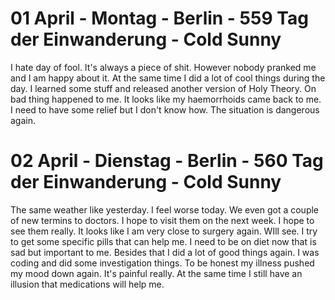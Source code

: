 # 01 April - Montag - Berlin - 559 Tag der Einwanderung - Cold Sunny

I hate day of fool. It's always a piece of shit. However nobody pranked me and I am happy about it. At the same time I did a lot of cool things during the day. I learned some stuff and released another version of Holy Theory. On bad thing happened to me. It looks like my haemorrhoids came back to me. I need to have some relief but I don't know how. The situation is dangerous again.

# 02 April - Dienstag - Berlin - 560 Tag der Einwanderung - Cold Sunny

The same weather like yesterday. I feel worse today. We even got a couple of new termins to doctors. I hope to visit them on the next week. I hope to see them really. It looks like I am very close to surgery again. WIll see. I try to get some specific pills that can help me. I need to be on diet now that is sad but important to me. Besides that I did a lot of good things again. I was coding and did some investigation things. To be honest my illness pushed my mood down again. It's painful really. At the same time I still have an illusion that medications will help me.